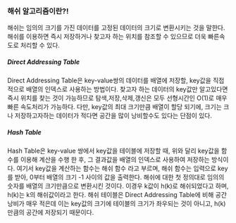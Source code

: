 ### 해쉬 알고리즘이란?!
 해쉬는 임의의 크기를 가진 데이터를 고정된 데이터의 크기로 변환시키는 것을 말한다.
 해쉬를 이용하면 즉시 저장하거나 찾고자 하는 위치를 참조할 수 있으므로 더욱 빠른속도로 처리할 수 있다.

##### Direct Addressing Table

 Direct Addressing Table은 key-value쌍의 데이터를 배열에 저장할, key값을 직접적으로 배열의 인덱스로 사용하는 방법이다.
 찾고자 하는 데이터의 key값만 알고있다면 즉시 위치를 찾는 것이 가능하므로 탐색,저장,삭제,갱신은 모두 선형시간인 O(1)로 매우 빠른 속도처리가 가능하다.
 다만, key값의 최대 크기만큼 배열이 할당 되기에, 크기는 크나 저장하고자하는 데이터가 적다면 공간을 많이 낭비할수도 있다는 단점이 있다.

##### Hash Table
 Hash Table은 key-value 쌍에서 key값을 테이블에 저장할 때, 위와 달리 key값을 함수를 이용해 계산을 수행 한 후, 그 결과값을 배열의 인덱스로 사용하여 저장하는 방식이다.
 여기서 key값을 계산하는 함수는 해쉬 함수 라고 부르며, 해쉬 함수는 입력으로 key를 받아, 0부터 배열의 크기 -1 사이의 값을 출력한다.
 해쉬에 대한 첫 정의대로 임의의 숫자를 배열의 크기만큼으로 변환시킨 것이다.
 이경우 k값이 h(k)로 해쉬되었다고 하며, h(k)는 k의 해쉬값이라고 한다.
 해쉬 테이블은 Direct Addressing Table에 비해 공간낭비가 매우 적은데 이는 key값의 크기에 테이블의 크기가 좌우되는 것이 아니고, h(k) 만큼의 공간에 저장되기 때문이다.
 
